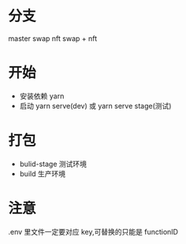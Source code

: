 # 分支

master swap
nft swap + nft

# 开始

- 安装依赖 yarn
- 启动 yarn serve(dev) 或 yarn serve stage(测试)

# 打包

- bulid-stage 测试环境
- build 生产环境

# 注意

.env 里文件一定要对应 key,可替换的只能是 functionID
